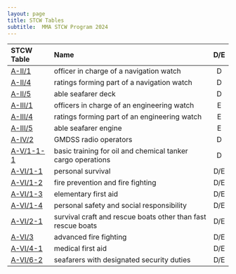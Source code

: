 ```yaml
---
layout: page
title: STCW Tables
subtitle:  MMA STCW Program 2024
---
```



| STCW Table        | Name                                                         |  D/E |  
| :---------------- | :----------------------------------------------------------- |  :-: |  
| [A-II/1]({{site.baseurl}}/tables/21.html)      | officer in charge of a navigation watch                      |   D  |  
| [A-II/4]({{site.baseurl}}/tables/24.html)      | ratings forming part of a navigation watch                   |   D  |  
| [A-II/5]({{site.baseurl}}/tables/25.html)      | able seafarer deck                                           |   D  |  
| [A-III/1]({{site.baseurl}}/tables/31.html)     | officers in charge of an engineering watch                   |   E  |  
| [A-III/4]({{site.baseurl}}/tables/34.html)     | ratings forming part of an engineering watch                 |   E  |  
| [A-III/5]({{site.baseurl}}/tables/35.html)     | able seafarer engine                                         |   E  |  
| [A-IV/2]({{site.baseurl}}/tables/42.html)      | GMDSS radio operators                                        |   D  |  
| [A-V/1-1-1]({{site.baseurl}}/tables/5111.html) | basic training for oil and chemical tanker cargo operations  |   D  |  
| [A-VI/1-1]({{site.baseurl}}/tables/611.html)   | personal survival                                            |  D/E |  
| [A-VI/1-2]({{site.baseurl}}/tables/612.html)   | fire prevention and fire fighting                            |  D/E |  
| [A-VI/1-3]({{site.baseurl}}/tables/613.html)   | elementary first aid                                         |  D/E |  
| [A-VI/1-4]({{site.baseurl}}/tables/614.html)   | personal safety and social responsibility                    |  D/E |  
| [A-VI/2-1]({{site.baseurl}}/tables/621.html)   | survival craft and rescue boats other than fast rescue boats |  D/E |  
| [A-VI/3]({{site.baseurl}}/tables/63.html)      | advanced fire fighting                                       |  D/E |  
| [A-VI/4-1]({{site.baseurl}}/tables/641.html)   | medical first aid                                            |  D/E |  
| [A-VI/6-2]({{site.baseurl}}/tables/662.html)   | seafarers with designated security duties                    |  D/E |  


